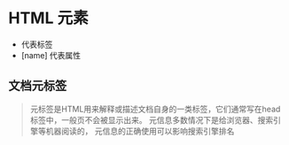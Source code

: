 # HTML 元素
* <name> 代表标签
* [name] 代表属性

## 文档元标签
> 元标签是HTML用来解释或描述文档自身的一类标签，它们通常写在head标签中，一般页不会被显示出来。
> 元信息多数情况下是给浏览器、搜索引擎等机器阅读的，
> 元信息的正确使用可以影响搜索引擎排名

### <head>
### <title>
### <base>
### <meta>
  ####
  #### [charset]
  #### [http-equiv]
  #### [viewport]
